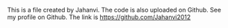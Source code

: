 This is a file created by Jahanvi. The code is also uploaded on Github.
See my profile on Github.
The link is https://github.com/Jahanvi2012
